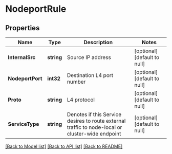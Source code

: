# NodeportRule

## Properties
Name | Type | Description | Notes
------------ | ------------- | ------------- | -------------
**InternalSrc** | **string** | Source IP address | [optional] [default to null]
**NodeportPort** | **int32** | Destination L4 port number | [optional] [default to null]
**Proto** | **string** | L4 protocol | [optional] [default to null]
**ServiceType** | **string** | Denotes if this Service desires to route external traffic to node-local or cluster-wide endpoint | [optional] [default to null]

[[Back to Model list]](../README.md#documentation-for-models) [[Back to API list]](../README.md#documentation-for-api-endpoints) [[Back to README]](../README.md)


